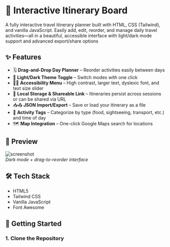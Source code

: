 # 🧳 Interactive Itinerary Board

A fully interactive travel itinerary planner built with HTML, CSS (Tailwind), and vanilla JavaScript. Easily add, edit, reorder, and manage daily travel activities—all in a beautiful, accessible interface with light/dark mode support and advanced export/share options 

## ✨ Features

- 🗓️ **Drag-and-Drop Day Planner** – Reorder activities easily between days
- 🌙 **Light/Dark Theme Toggle** – Switch modes with one click
- 🧑‍🦽 **Accessibility Menu** – High contrast, larger text, dyslexic font, and text size slider
- 🔁 **Local Storage & Shareable Link** – Itineraries persist across sessions or can be shared via URL
- 📥📤 **JSON Import/Export** – Save or load your itinerary as a file
- 📌 **Activity Tags** – Categorize by type (food, sightseeing, transport, etc.) and time of day
- 🗺️ **Map Integration** – One-click Google Maps search for locations

## 📸 Preview

![screenshot](screenshot.png)  
*Dark mode + drag-to-reorder interface*

## 🛠️ Tech Stack

- HTML5
- Tailwind CSS
- Vanilla JavaScript
- Font Awesome

## 🚀 Getting Started

### 1. Clone the Repository
```bash
